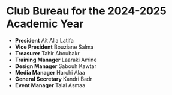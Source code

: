 # Club Bureau for the 2024-2025 Academic Year

- **President** Ait Alla Latifa
- **Vice President** Bouziane Salma
- **Treasurer** Tahir Aboubakr
- **Training Manager** Laaraki Amine
- **Design Manager** Sabouh Kawtar
- **Media Manager** Harchi Alaa
- **General Secretary** Kandri Badr
- **Event Manager** Talal Asmaa
